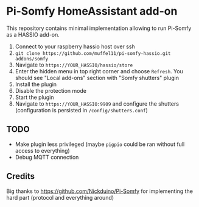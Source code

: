 # Pi-Somfy HomeAssistant add-on

This repository contains minimal implementation allowing to run Pi-Somfy as a HASSIO add-on. 

1. Connect to your raspberry hassio host over ssh
2. `git clone https://github.com/muffel11/pi-somfy-hassio.git addons/somfy`
3. Navigate to `https://YOUR_HASSIO/hassio/store`
4. Enter the hidden menu in top right corner and choose `Refresh`. You should see "Local add-ons" section with "Somfy shutters" plugin
5. Install the plugin
6. Disable the protection mode
7. Start the plugin
8. Navigate to `https://YOUR_HASSIO:9909` and configure the shutters (configuration is persisted in `/config/shutters.conf`)

## TODO
* Make plugin less privileged (maybe `pigpio` could be ran without full access to everything)
* Debug MQTT connection

## Credits
Big thanks to https://github.com/Nickduino/Pi-Somfy for implementing the hard part (protocol and everything around)
